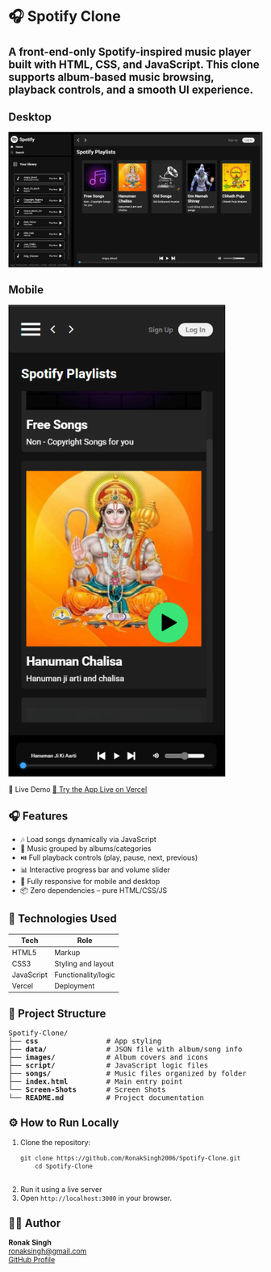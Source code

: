 <h1>🎧 Spotify Clone</h1>

<h2>A front-end-only Spotify-inspired music player built with HTML, CSS, and JavaScript. This clone supports album-based music browsing, playback controls, and a smooth UI experience.</h2>

<h2>Desktop</h2>

<img src="./Screen-Shots/desktop.png" alt="Spotify Clone Screenshot" style="max-width: 100%; height: auto;" />

<h2>Mobile</h2>

<img src="./Screen-Shots/mobile.png" alt="Spotify Clone Screenshot" width="430"/>

🔗 Live Demo
<a href="https://spotify-clone-henna-one-55.vercel.app/" target="_blank">🚀 Try the App Live on Vercel</a>

<h2>🎧 Features</h2>
<ul>
  <li>🎶 Load songs dynamically via JavaScript</li>
  <li>📁 Music grouped by albums/categories</li>
  <li>⏯️ Full playback controls (play, pause, next, previous)</li>
  <li>📊 Interactive progress bar and volume slider</li>
  <li>📱 Fully responsive for mobile and desktop</li>
  <li>📦 Zero dependencies – pure HTML/CSS/JS</li>
</ul>

<h2>🔧 Technologies Used</h2>

<table>
  <thead>
    <tr>
      <th>Tech</th>
      <th>Role</th>
    </tr>
  </thead>
  <tbody>
    <tr>
      <td>HTML5</td>
      <td>Markup</td>
    </tr>
    <tr>
      <td>CSS3</td>
      <td>Styling and layout</td>
    </tr>
    <tr>
      <td>JavaScript</td>
      <td>Functionality/logic</td>
    </tr>
    <tr>
      <td>Vercel</td>
      <td>Deployment</td>
    </tr>
  </tbody>
</table>

<h2>📁 Project Structure</h2>

<pre>
Spotify-Clone/
├── <b>css</b>                # App styling
├── <b>data/</b>              # JSON file with album/song info
├── <b>images/</b>            # Album covers and icons
├── <b>script/</b>            # JavaScript logic files
├── <b>songs/</b>             # Music files organized by folder
├── <b>index.html</b>         # Main entry point
└── <b>Screen-Shots</b>       # Screen Shots
└── <b>README.md</b>          # Project documentation
</pre>

<h2>⚙️ How to Run Locally</h2>
<ol>
  <li>Clone the repository:
    <pre><code>git clone https://github.com/RonakSingh2006/Spotify-Clone.git
    cd Spotify-Clone</code>
    </pre>
  </li>
  <li>Run it using a live server </li>
  <li>Open <code>http://localhost:3000</code> in your browser.</li>
</ol>

<h2>🙋‍♂️ Author</h2>
<p><b>Ronak Singh</b><br>
<a href="mailto:ronaksingh201106@gmail.com">ronaksingh@gmail.com</a><br>
<a href="https://github.com/RonakSingh2006" target="_blank">GitHub Profile</a></p>